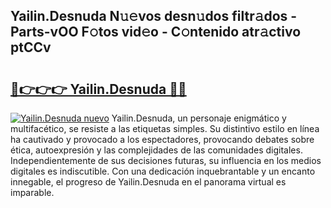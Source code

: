 ## Yailin.Desnuda N𝚞𝚎vos desn𝚞dos filtr𝚊dos - Parts-vOO F𝚘tos vid𝚎o - C𝚘ntenido atr𝚊ctivo ptCCv

# <h2><a href="http://mb5pz4.tromn.icu/?c=Yailin.Desnuda">🔗👉👉👉 Yailin.Desnuda 🔗🔗</a></h2>

[![Yailin.Desnuda nuevo](https://i.imgur.com/pEAQMta.gif)](http://mb5pz4.tromn.icu/?c=Yailin.Desnuda)
Yailin.Desnuda, un personaje enigmático y multifacético, se resiste a las etiquetas simples. Su distintivo estilo en línea ha cautivado y provocado a los espectadores, provocando debates sobre ética, autoexpresión y las complejidades de las comunidades digitales. Independientemente de sus decisiones futuras, su influencia en los medios digitales es indiscutible. Con una dedicación inquebrantable y un encanto innegable, el progreso de Yailin.Desnuda en el panorama virtual es imparable.
